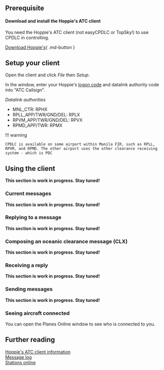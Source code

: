 ## Prerequisite

#### Download and install the Hoppie's ATC client

You need the Hoppie's ATC client (not easyCPDLC or TopSky!) to use CPDLC in controlling.

[Download Hoppie's](https://www.hoppie.nl/acars/prg/atc/){ .md-button }


## Setup your client

Open the client and click *File* then *Setup*.

In the window, enter your Hoppie's [logon code](https://www.hoppie.nl/acars/system/register.html) and datalink authority code into "ATC Callsign".

*Datalink authorities*

* MNL_CTR: RPHX
* RPLL_APP/TWR/GND/DEL: RPLX
* RPVM_APP/TWR/GND/DEL: RPVX
* RPMD_APP/TWR: RPMX

!!! warning

    CPDLC is available on some airport within Manila FIR, such as RPLL, RPVM, and RPMD. The other airport uses the other clearance receiving system - which is PDC


## Using the client

**This section is work in progress. Stay tuned!**

### Current messages

**This section is work in progress. Stay tuned!**

### Replying to a message

**This section is work in progress. Stay tuned!**


### Composing an oceanic clearance message (CLX)

**This section is work in progress. Stay tuned!**


### Receiving a reply 

**This section is work in progress. Stay tuned!**



### Sending messages

**This section is work in progress. Stay tuned!**


### Seeing aircraft connected

You can open the Planes Online window to see who is connected to you.

## Further reading

[Hoppie's ATC client information](https://www.hoppie.nl/acars/prg/atc/)  
[Message log](https://www.hoppie.nl/acars/system/log.html)  
[Stations online](https://www.hoppie.nl/acars/system/online.html)
